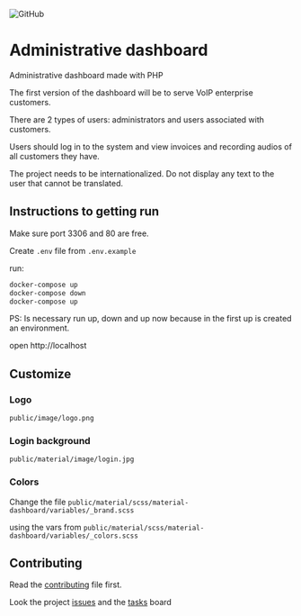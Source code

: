 ![GitHub](https://img.shields.io/github/license/lyseontech/dashboard)

# Administrative dashboard

Administrative dashboard made with PHP

The first version of the dashboard will be to serve VoIP enterprise customers.

There are 2 types of users:
administrators and users associated with customers.

Users should log in to the system and view invoices and recording audios of all customers they have.

The project needs to be internationalized. Do not display any text to the user that cannot be translated.

## Instructions to getting run

Make sure port 3306 and 80 are free.

Create `.env` file from `.env.example`

run:
```bash
docker-compose up
docker-compose down
docker-compose up
```

PS: Is necessary run up, down and up now because in the first up is created an environment.

open http://localhost

## Customize

### Logo
`public/image/logo.png`

### Login background
`public/material/image/login.jpg`

### Colors
  Change the file `public/material/scss/material-dashboard/variables/_brand.scss`

  using the vars from `public/material/scss/material-dashboard/variables/_colors.scss`

## Contributing

Read the [contributing](/CONTRIBUTING.md) file first.

Look the project [issues](/../../issues) and the [tasks](/../../projects) board
